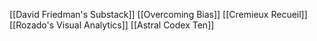 [[David Friedman's Substack]]
[[Overcoming Bias]]
[[Cremieux Recueil]]
[[Rozado's Visual Analytics]]
[[Astral Codex Ten]]
